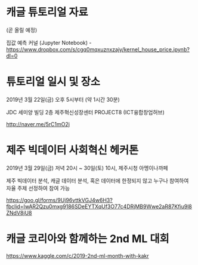 # 캐글 튜토리얼 자료
(곧 올릴 예정)

집값 예측 커널 (Jupyter Notebook) - 
https://www.dropbox.com/s/cgq0mqxuznxzajy/kernel_house_price.ipynb?dl=0

# 튜토리얼 일시 및 장소
2019년 3월 22일(금) 오후 5시부터 (약 1시간 30분)

JDC 세미양 빌딩 2층 제주혁신성장센터 PROJECT8 (ICT융합창업허브)

http://naver.me/5rC1mO2j

# 제주 빅데이터 사회혁신 헤커톤

2019년 3월 29일(금) 저녁 20시 ~ 30일(토) 10시, 제주시청 아멩이나까페

제주 빅데이터 분석, 캐글 데이터 분석, 혹은 데이터에 한정되지 않고 
누구나 참여하여 자율 주제 선정하여 참여 가능

https://goo.gl/forms/9Uj96vttkVGJ4w6H3?fbclid=IwAR2Qzu0mxg9186SDeEYTXqUf3O77c4DRjMB9Wwe2aR87Kfiu9l8ZNdV8jU8


# 캐글 코리아와 함께하는 2nd ML 대회
https://www.kaggle.com/c/2019-2nd-ml-month-with-kakr
 
